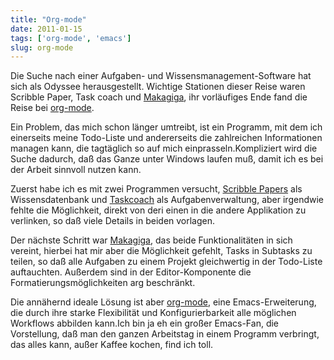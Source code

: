 ```yaml
---
title: "Org-mode"
date: 2011-01-15
tags: ['org-mode', 'emacs']
slug: org-mode
---
```

Die Suche nach einer Aufgaben- und Wissensmanagement-Software hat sich
als Odyssee herausgestellt. Wichtige Stationen dieser Reise waren
Scribble Paper, Task coach und [Makagiga][], ihr vorläufiges Ende fand
die Reise bei [org-mode][].

Ein Problem, das mich schon länger umtreibt, ist ein Programm, mit dem
ich einerseits meine Todo-Liste und andererseits die zahlreichen
Informationen managen kann, die tagtäglich so auf mich
einprasseln.Kompliziert wird die Suche dadurch, daß das Ganze unter
Windows laufen muß, damit ich es bei der Arbeit sinnvoll nutzen kann.

Zuerst habe ich es mit zwei Programmen versucht, [Scribble Papers][] als
Wissensdatenbank und [Taskcoach][] als Aufgabenverwaltung, aber
irgendwie fehlte die Möglichkeit, direkt von deri einen in die andere
Applikation zu verlinken, so daß viele Details in beiden vorlagen.

Der nächste Schritt war [Makagiga][1], das beide Funktionalitäten in
sich vereint, hierbei hat mir aber die Möglichkeit gefehlt, Tasks in
Subtasks zu teilen, so daß alle Aufgaben zu einem Projekt gleichwertig
in der Todo-Liste auftauchten. Außerdem sind in der Editor-Komponente
die Formatierungsmöglichkeiten arg beschränkt.

Die annähernd ideale Lösung ist aber [org-mode][], eine
Emacs-Erweiterung, die durch ihre starke Flexibilität und
Konfigurierbarkeit alle möglichen Workflows abbilden kann.Ich bin ja eh
ein großer Emacs-Fan, die Vorstellung, daß man den ganzen Arbeitstag in
einem Programm verbringt, das alles kann, außer Kaffee kochen, find ich
toll.


  [Makagiga]: http://makagiga.sourceforge.net/index.html
  [org-mode]: http://orgmode.org/
  [Scribble Papers]: http://home.arcor.de/jhoetger/scpapers/
  [Taskcoach]: http://www.taskcoach.org/
  [1]: http://makagiga.sourceforge.net/
